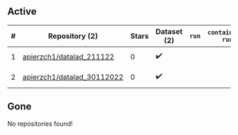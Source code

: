 ## Active
| # | Repository (2) | Stars | Dataset (2) | `run` | `containers-run` | Last Modified |
| --- | --- | --- | --- | --- | --- | --- |
| 1 | [apierzch1/datalad_211122](https://github.com/apierzch1/datalad_211122) | 0 | :heavy_check_mark: |  |  | 2022-11-21 15:07:50+00:00 |
| 2 | [apierzch1/datalad_30112022](https://github.com/apierzch1/datalad_30112022) | 0 | :heavy_check_mark: |  |  | 2022-11-30 13:58:54+00:00 |

## Gone
No repositories found!
